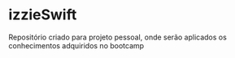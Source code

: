 # izzieSwift
Repositório criado para projeto pessoal, onde serão aplicados os conhecimentos adquiridos no bootcamp
